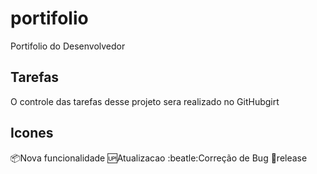 # portifolio
Portifolio do Desenvolvedor

## Tarefas

O controle das tarefas desse projeto sera realizado no GitHubgirt

## Icones

:package:Nova funcionalidade
:up:Atualizacao
:beatle:Correção de Bug
:checkered_flag:release